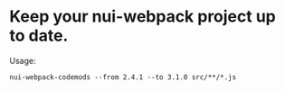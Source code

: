 # Keep your nui-webpack project up to date.

Usage:

```
nui-webpack-codemods --from 2.4.1 --to 3.1.0 src/**/*.js
```
